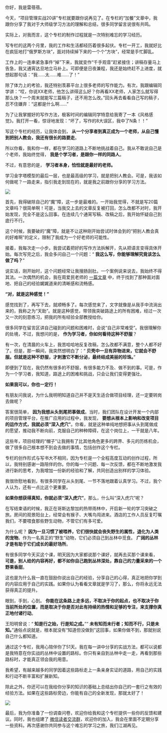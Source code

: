 你好，我是雷蓓蓓。

今天，“项目管理实战20讲”专栏就要跟你说再见了。在专栏的“加餐”文章中，我跟你分享了我对于大师级学习方法的理解和总结，很多同学留言说很有共鸣。

实际上，对我而言，这个专栏的制作过程就是一次特别难忘的学习经历。

写专栏的这两个月里，我的工作和生活都经历着很多起伏。专栏一开工，我就好比在疯狂地打“俄罗斯方块”，面对持续掉下来的一个个“方块”，经常是手忙脚乱。

工作上的一连串紧急事件“掉”下来，我就变作“千手观音”赶紧接住；讲稿存量马上告急，我又通宵达旦地立马补上。可即便是日夜兼程，我还是始终赶不上进度，就想起那句话：“我……太……难……了！”

除了体力上的考验，我还特别羡慕平台上很多老师的写作能力。有次，我跟编辑同学讲：“哎，你说XX老师，他怎么讲得这么好？你再看XX老师，人家怎么就写得那么快？一个周末就能写三篇稿子，还不用怎么改。”回头再去看看自己写的稿子，忍不住嫌弃：“这都是什么啊……”

为了让我掌握好的写作方法，极客时间的编辑同学特意给我寄了一本《风格感觉》。我打开一看，惊讶地发现：“坏了，写作的8大误区，我中了N条！！”

写这个专栏的经历，让我体会到， **从一个分享者到真正成为一个老师，从自己懂到把别人教会，我还有很长的路要走**。

所以你看，我和你一样，都在学习的道路上不断地挑战着自己。我从不敢说自己是个老师，我始终觉得， **我是个学习者，是跟你一样的同路人**。

不过，有意思的是， **学习者本身，恰恰就是最好的老师。**

学习金字塔模型的最后一层，也是最高级的学习，就是把别人教会。可是，我该如何做呢？一路走来，指引我走到现在的，就是我之前跟你分享的学习方法。

![](https://static001.geekbang.org/resource/image/cb/19/cbe19aa310119be2a3f7aa203d063519.jpg?wh=5185*3290)

首先，我得破除自己的“魔”障，这一步是最难的。一开始我觉得，不就是写20篇文章吗？很简单啊！可是，当我交上去的文章反复被打回，怎么改都不对时，我开始发现，完全不是这么回事。在连续几个通宵写稿、改稿之后，我开始怀疑自己到底行不行。

这个时候，我要破的“魔”障，就是不让这种刚开始尝试时体会到的“把别人教会真的好难啊”的定义，限制了我成为一个好老师的可能性。

接着，我每次走一小步。我尝试着把好的写作方法拆解开，先从把语言变得具体开始。每次写完之后，我会多问自己一个问题：“ **我这么写，你能够理解究竟该怎么做了吗？**”

说实话，刚开始时，这个问题经常让我搜肠刮肚。一个案例说来说去，我始终不得其法。一次偶然的机会，我在周爱民老师的 [一篇文章](https://time.geekbang.org/column/article/171116) 中，终于找到了那种面对面地、把自己的经验娓娓道来的清晰感和流畅感。

**“对，就是这种感觉！”**

感觉找到了，再写下去，就顺畅多了。每次感觉来了，文字就像是从我手中流淌出来的，我称之为“天助”。就是这种感觉，带领我突破路途上的所有困难，经过一次又一次的刻意练习，把我的所有经验全部教授给你。

很多同学在留言区讲自己碰到的问题和困难时，会说“自己非常难受”。我很理解你的处境，不过，我想问的是， **作为学习者，你如何看待这种不舒服**？

有一次，在清晨的火车上，我苦哈哈地反复改稿，怎么改都不满意，整个人都不好了。但是，那一瞬间，我突然想明白了：“ **贝壳中一旦有异物进来，它就会不舒服。但就是这种不舒服，才刺激它不断分泌，最终结成美丽的珍珠。**”

即便到了现在，我仍然有很多的不舒服，有很多能力不及、做不到的事。可是，作为一个学习者，我知道，路途上的困难和挑战，只会让我们变得更强壮。

**如果我可以，你也一定行！**

有朋友问我说，为什么我明明知道自己并不是天生适合做项目经理，还一定要转岗去做呢？

答案很简单， **因为我想从头到尾把事做成**。当时，我们团队在设计开发一个内部的项目管理平台，在推广应用的过程中，我发现， **要想从根本上影响和改变项目的运作方式，我就必须“深入虎穴”**。你看，就是这种单纯地想把事从头到尾做成的愿望，推动我不断向前，克服自己的种种障碍，在这个岗位上，一干就是八年。

这些年，项目经理的“帽子”让我拥有了比其他角色更多的跨界、多元的历练机会，做了很多自己根本想不到会去做的事情，包括创作这个专栏。

专栏的创作形式与写书大不相同，因为专栏是一个全程高度互动的创作过程，所以，我特别感谢一路陪伴的你。你的每一个问题、每一次反馈，都在不断地激发我进行新的思考，为我增加一份新的经验和了解，共同创造出别样的学习体验。

我很欣慰地看到，有很多同学在从头到尾、一节不落地跟着认真学习。不过，我个人认为，还有一点比这个更重要。

**如果你想获得真知，你就必须“深入虎穴”**。那么，什么叫“深入虎穴”呢？

在写结束语的时候，我正在哥斯达黎加的热带雨林中，开启新一轮的学习突破之旅。房间的观景阳台上，经常会有猴子、大嘴鸟闯进来。酒店的工作人员反复叮嘱我们，不要喂食那些野生动物，不管它们有多可爱。

为什么呢？ **因为一旦习惯了被喂养，它们很快就会丧失野生的属性，退化为人类的宠物**。作为一名真正的“野生”动物，它们必须自己到丛林中觅食。 **广阔的丛林才是有助于它们成长的最好场所**。

有很多同学今天买这个课，明天因为大家都说那个课好，就再去买那个课来看， **可是，别人给的内容再好，都不如你自己跑到丛林深处，靠自己的力量采来的一个野果香甜**。

这也是为什么我一直在鼓励你说出自己的经验，分享自己的心得，真正地把你学到的内容应用于自己的实践。如果你认为看看文章就是学习了，那么，你将永远无法获得真正的提升。

眼到，手到，心到。 **你能在这条路上走多远，不取决于你的起点，也不取决于你当前所处的位置，而是取决于你是否对此有持续的热情和足够的专注，来支撑你真正地付诸行动**。

王阳明曾说：“ **知是行之始，行是知之成。**”“ **未有知而未行者；知而不行，只是未知。**”通俗点说就是，根本就没有“知道但没做到”这回事，如果你做不到，那就别说自己什么都知道。

通过这个专栏，我用心陪伴你了51天。我在每一讲中分享的实战方法，都可以说都是我特意在你实战的丛林中设置的路标。你只有亲自到丛林中走一走，再看到那些路标时，才能真正领会我的用意。

我希望，有越来越多的同学因着这些路标走上一条亲身实证的道路，用自己的实践和行动不断丰富和扩展新知。

除此之外，你还可以在我给你分享的知识的基础上总结出你自己的一套行之有效的经验方法。如果在这些路标旁边，你能有自己的全新发现，那就太好了！

[![](https://static001.geekbang.org/resource/image/7f/e8/7fcfa7faa19e04503f5f2f1c288938e8.jpg?wh=1142*801)](https://jinshuju.net/f/arCApu)

最后，我为你准备了一份调查问卷，欢迎你给我和这个专栏提供一些你的反馈和建议。同时，我也组建了 [微信读者交流群](https://jinshuju.net/f/VpbEo7)，欢迎你的加入，我会在里面不定期分享一些资料。再次感谢你共同参与这个难忘的学习之旅，我们江湖再见。